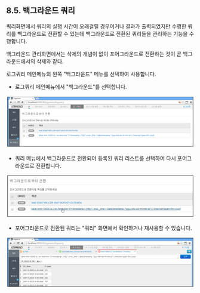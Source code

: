 ## 8.5. 백그라운드 쿼리

쿼리화면에서 쿼리의 실행 시간이 오래걸릴 경우이거나 결과가 출력되었지만 수행한 쿼리를 백그라운드로 전환할 수 있는데 백그라운드로 전환된 쿼리들을 관리하는 기능을 수행합니다.

백그라운드 관리화면에서는 삭제의 개념이 없이 포어그라운드로 전환하는 것이 곧 백그라운드에서의 삭제와 같다.

로그쿼리 메인메뉴의 왼쪽 "백그라운드" 메뉴를 선택하여 사용합니다.

* 로그쿼리 메인메뉴에서 "백그라운드"를 선택합니다.

![백그라운드 메인화면](images/8.5.0_query_back_1.png)

* 쿼리 메뉴에서 백그라운드로 전환되어 등록된 쿼리 리스트를 선택하여 다시 포어그라운드로 전환합니다.

![백그라운드쿼리 리스트](images/8.5.0_query_back_2.png)

* 포어그라운드로 전환된 쿼리는 "쿼리" 화면에서 확인하거나 재사용할 수 있습니다.

![쿼리 메인화면](images/8.5.0_query_back_3.png)

